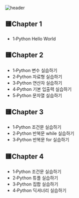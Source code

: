 ![header](https://capsule-render.vercel.app/api?type=rounded&color=auto&height=100&section=header&text=🖥Python%20수업🖥&fontSize=50)

## 🟨Chapter 1
- 1▫Python Hello World

## 🟨Chapter 2
- 1▫Python 변수 실습하기
- 2▫Python 자료형 실습하기
- 3▫Python 연산자 실습하기
- 4▫Python 기본 입출력 실습하기
- 5▫Python 문자열 실습하기

## 🟨Chapter 3
- 1▫Python 조건문 실습하기
- 2▫Python 반복문 while 실습하기
- 3▫Python 반복문 for 실습하기

## 🟨Chapter 4
- 1▫Python 조건문 실습하기
- 2▫Python 튜플 실습하기
- 3▫Python 집합 실습하기
- 4▫Python 딕셔너리 실습하기